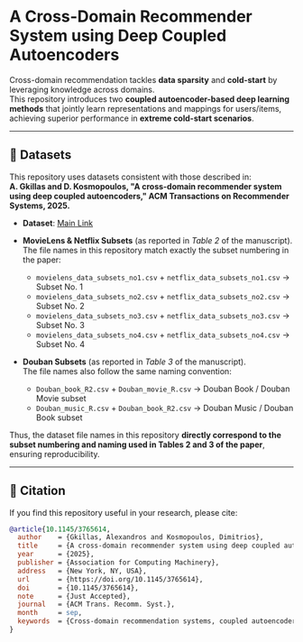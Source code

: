 # A Cross-Domain Recommender System using Deep Coupled Autoencoders

Cross-domain recommendation tackles **data sparsity** and **cold-start** by leveraging knowledge across domains.  
This repository introduces two **coupled autoencoder-based deep learning methods** that jointly learn representations and mappings for users/items, achieving superior performance in **extreme cold-start scenarios**.

---

## 📂 Datasets

This repository uses datasets consistent with those described in:  
**A. Gkillas and D. Kosmopoulos, "A cross-domain recommender system using deep coupled autoencoders," ACM Transactions on Recommender Systems, 2025.**

- **Dataset**: [Main Link](https://drive.google.com/drive/folders/1olhKBNVzcfkS2g4E5zdbmlfuo-7G-Edd?usp=sharing)

- **MovieLens & Netflix Subsets** (as reported in *Table 2* of the manuscript).  
  The file names in this repository match exactly the subset numbering in the paper:  
  - `movielens_data_subsets_no1.csv` + `netflix_data_subsets_no1.csv` → Subset No. 1  
  - `movielens_data_subsets_no2.csv` + `netflix_data_subsets_no2.csv` → Subset No. 2  
  - `movielens_data_subsets_no3.csv` + `netflix_data_subsets_no3.csv` → Subset No. 3  
  - `movielens_data_subsets_no4.csv` + `netflix_data_subsets_no4.csv` → Subset No. 4  

- **Douban Subsets** (as reported in *Table 3* of the manuscript).  
  The file names also follow the same naming convention:  
  - `Douban_book_R2.csv` + `Douban_movie_R.csv` → Douban Book / Douban Movie subset  
  - `Douban_music_R.csv` + `Douban_book_R2.csv` → Douban Music / Douban Book subset  

Thus, the dataset file names in this repository **directly correspond to the subset numbering and naming used in Tables 2 and 3 of the paper**, ensuring reproducibility.

---

## 📑 Citation

If you find this repository useful in your research, please cite:

```bibtex
@article{10.1145/3765614,
  author    = {Gkillas, Alexandros and Kosmopoulos, Dimitrios},
  title     = {A cross-domain recommender system using deep coupled autoencoders},
  year      = {2025},
  publisher = {Association for Computing Machinery},
  address   = {New York, NY, USA},
  url       = {https://doi.org/10.1145/3765614},
  doi       = {10.1145/3765614},
  note      = {Just Accepted},
  journal   = {ACM Trans. Recomm. Syst.},
  month     = sep,
  keywords  = {Cross-domain recommendation systems, coupled autoencoders, latent factor models, deep learning}
}
